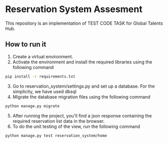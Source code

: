 # Reservation System Assesment

This repository is an implementation of TEST CODE TASK for Global Talents Hub.

## How to run it

1. Create a virtual environment.
2. Activate the environment and install the required libraries using the following command
```bash
pip install -r requirements.txt
```
3. Go to reservation_system/settings.py and set up a database. For the simplicity, we have used dbsql
4. Migrate the database migration files using the following command
```bash
python manage.py migrate
```
5. After running the project, you'll find a json response containing the required reservation list data in the browser. 
6. To do the unit testing of the view, run the following command
```bash
python manage.py test reservation_system/home
```
